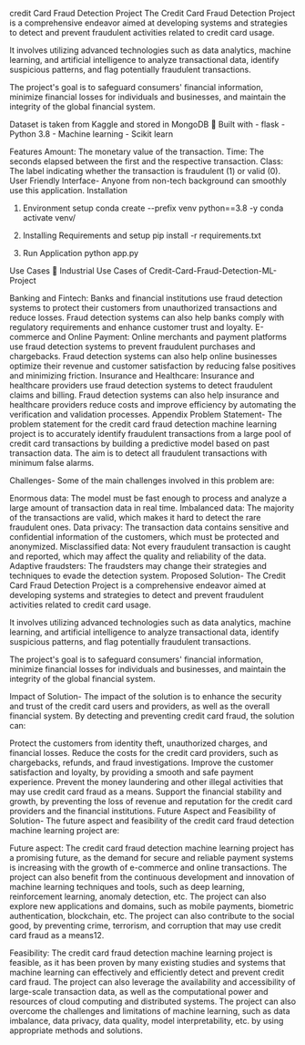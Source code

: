 credit Card Fraud Detection Project
The Credit Card Fraud Detection Project is a comprehensive endeavor aimed at developing systems and strategies to detect and prevent fraudulent activities related to credit card usage.

It involves utilizing advanced technologies such as data analytics, machine learning, and artificial intelligence to analyze transactional data, identify suspicious patterns, and flag potentially fraudulent transactions.

The project's goal is to safeguard consumers' financial information, minimize financial losses for individuals and businesses, and maintain the integrity of the global financial system.

Dataset is taken from Kaggle and stored in MongoDB
🔧 Built with - flask - Python 3.8 - Machine learning - Scikit learn

Features
Amount: The monetary value of the transaction.
Time: The seconds elapsed between the first and the respective transaction.
Class: The label indicating whether the transaction is fraudulent (1) or valid (0).
User Friendly Interface- Anyone from non-tech background can smoothly use this application.
Installation
1. Environment setup conda create --prefix venv python==3.8 -y conda activate venv/

2. Installing Requirements and setup pip install -r requirements.txt

3. Run Application python app.py

Use Cases
🏦 Industrial Use Cases of Credit-Card-Fraud-Detection-ML-Project

Banking and Fintech: Banks and financial institutions use fraud detection systems to protect their customers from unauthorized transactions and reduce losses. Fraud detection systems can also help banks comply with regulatory requirements and enhance customer trust and loyalty.
E-commerce and Online Payment: Online merchants and payment platforms use fraud detection systems to prevent fraudulent purchases and chargebacks. Fraud detection systems can also help online businesses optimize their revenue and customer satisfaction by reducing false positives and minimizing friction.
Insurance and Healthcare: Insurance and healthcare providers use fraud detection systems to detect fraudulent claims and billing. Fraud detection systems can also help insurance and healthcare providers reduce costs and improve efficiency by automating the verification and validation processes.
Appendix
Problem Statement- The problem statement for the credit card fraud detection machine learning project is to accurately identify fraudulent transactions from a large pool of credit card transactions by building a predictive model based on past transaction data. The aim is to detect all fraudulent transactions with minimum false alarms.

Challenges- Some of the main challenges involved in this problem are:

Enormous data: The model must be fast enough to process and analyze a large amount of transaction data in real time.
Imbalanced data: The majority of the transactions are valid, which makes it hard to detect the rare fraudulent ones.
Data privacy: The transaction data contains sensitive and confidential information of the customers, which must be protected and anonymized.
Misclassified data: Not every fraudulent transaction is caught and reported, which may affect the quality and reliability of the data.
Adaptive fraudsters: The fraudsters may change their strategies and techniques to evade the detection system.
Proposed Solution- The Credit Card Fraud Detection Project is a comprehensive endeavor aimed at developing systems and strategies to detect and prevent fraudulent activities related to credit card usage.

It involves utilizing advanced technologies such as data analytics, machine learning, and artificial intelligence to analyze transactional data, identify suspicious patterns, and flag potentially fraudulent transactions.

The project's goal is to safeguard consumers' financial information, minimize financial losses for individuals and businesses, and maintain the integrity of the global financial system.

Impact of Solution- The impact of the solution is to enhance the security and trust of the credit card users and providers, as well as the overall financial system. By detecting and preventing credit card fraud, the solution can:

Protect the customers from identity theft, unauthorized charges, and financial losses.
Reduce the costs for the credit card providers, such as chargebacks, refunds, and fraud investigations.
Improve the customer satisfaction and loyalty, by providing a smooth and safe payment experience.
Prevent the money laundering and other illegal activities that may use credit card fraud as a means.
Support the financial stability and growth, by preventing the loss of revenue and reputation for the credit card providers and the financial institutions.
Future Aspect and Feasibility of Solution- The future aspect and feasibility of the credit card fraud detection machine learning project are:

Future aspect: The credit card fraud detection machine learning project has a promising future, as the demand for secure and reliable payment systems is increasing with the growth of e-commerce and online transactions. The project can also benefit from the continuous development and innovation of machine learning techniques and tools, such as deep learning, reinforcement learning, anomaly detection, etc. The project can also explore new applications and domains, such as mobile payments, biometric authentication, blockchain, etc. The project can also contribute to the social good, by preventing crime, terrorism, and corruption that may use credit card fraud as a means12.

Feasibility: The credit card fraud detection machine learning project is feasible, as it has been proven by many existing studies and systems that machine learning can effectively and efficiently detect and prevent credit card fraud. The project can also leverage the availability and accessibility of large-scale transaction data, as well as the computational power and resources of cloud computing and distributed systems. The project can also overcome the challenges and limitations of machine learning, such as data imbalance, data privacy, data quality, model interpretability, etc. by using appropriate methods and solutions.
